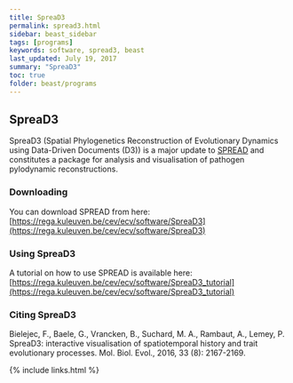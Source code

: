```yaml
---
title: SpreaD3
permalink: spread3.html
sidebar: beast_sidebar
tags: [programs]
keywords: software, spread3, beast
last_updated: July 19, 2017
summary: "SpreaD3"
toc: true
folder: beast/programs
---
```


## SpreaD3

SpreaD3 (Spatial Phylogenetics Reconstruction of Evolutionary Dynamics using Data-Driven Documents (D3)) is a major update to [SPREAD](spread.html) and constitutes a package for analysis and visualisation of pathogen pylodynamic reconstructions.

### Downloading

You can download SPREAD from here: [https://rega.kuleuven.be/cev/ecv/software/SpreaD3](https://rega.kuleuven.be/cev/ecv/software/SpreaD3)

### Using SpreaD3

A tutorial on how to use SPREAD is available here: [https://rega.kuleuven.be/cev/ecv/software/SpreaD3_tutorial](https://rega.kuleuven.be/cev/ecv/software/SpreaD3_tutorial)

### Citing SpreaD3

Bielejec, F., Baele, G., Vrancken, B., Suchard, M. A., Rambaut, A., Lemey, P. SpreaD3: interactive visualisation of spatiotemporal history and trait evolutionary processes. Mol. Biol. Evol., 2016, 33 (8): 2167-2169.

{% include links.html %}